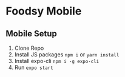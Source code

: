 # Foodsy Mobile

## Mobile Setup
1. Clone Repo
2. Install JS packages `npm i` or `yarn install`
3. Install expo-cli `npm i -g expo-cli`
4. Run `expo start`
